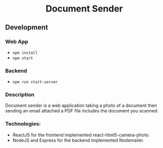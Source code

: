 <div align="center">
  <h1>Document Sender</h1>
</div>

## Development

### Web App

  - `npm install`
  - `npm start`


### Backend

  - `npm run start-server`


### Description

Document sender is a web application taking a photo of a document then sending an email attached a PDF file includes the document you scanned.

### Technologies:

- ReactJS for the frontend implemented react-html5-camera-photo.
- NodeJS and Express for the backend implemented Nodemailer.
